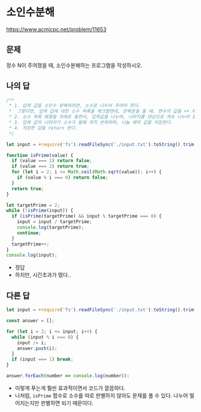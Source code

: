 # 소인수분해

https://www.acmicpc.net/problem/11653

## 문제 

정수 N이 주어졌을 때, 소인수분해하는 프로그램을 작성하시오.

## 나의 답

```js
/**
 * 1. 입력 값을 소인수 분해하려면, 소수로 나누어 주어야 한다.
 *  그렇다면, 입력 값에 대한 소수 목록을 체크할텐데, 반복문을 돌 때, 변수의 값을 ++ 해주며 소수를 찾아준다.
 * 2. 소수 목록 배열을 차례로 돌면서, 입력값을 나누며, 나머지를 대상으로 계속 나누어 준다.
 * 3. 입력 값의 나머지가 소수가 될때 까지 반복하며, 나눌 때의 값을 저장한다.
 * 4. 저장한 값을 return 한다.
 */

let input = +require('fs').readFileSync('./input.txt').toString().trim();

function isPrime(value) {
  if (value === 1) return false;
  if (value === 2) return true;
  for (let i = 2; i <= Math.ceil(Math.sqrt(value)); i++) {
    if (value % i === 0) return false;
  }
  return true;
}

let targetPrime = 2;
while (!isPrime(input)) {
  if (isPrime(targetPrime) && input % targetPrime === 0) {
    input = input / targetPrime;
    console.log(targetPrime);
    continue;
  }
  targetPrime++;
}
console.log(input);

```

- 정답
- 하지만, 시간초과가 떴다..

## 다른 답

```js
let input = +require('fs').readFileSync('./input.txt').toString().trim();

const answer = [];

for (let i = 2; i <= input; i++) {
  while (input % i === 0) {
    input /= i;
    answer.push(i);
  }
  if (input === 1) break;
}

answer.forEach(number => console.log(number));
```

- 이렇게 푸는게 훨씬 효과적이면서 코드가 깔끔하다.
- 나처럼, `isPrime` 함수로 소수를 따로 판별하지 않아도 문제를 풀 수 있다. 나누어 떨어지는지만 판별하면 되기 때문이다.